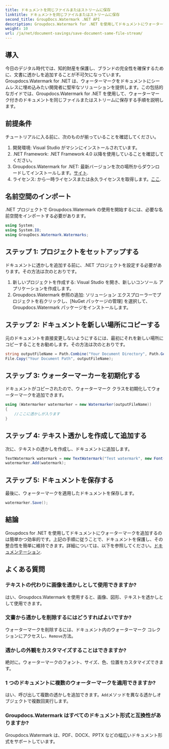 ```yaml
---
title: ドキュメントを同じファイルまたはストリームに保存
linktitle: ドキュメントを同じファイルまたはストリームに保存
second_title: GroupDocs.Watermark .NET API
description: Groupdocs.Watermark for .NET を使用してドキュメントにウォーターマークを追加する方法を学びます。このガイドでは、文書の保護と整合性を確保するための手順を説明します。
weight: 10
url: /ja/net/document-savings/save-document-same-file-stream/
---
```

## 導入
今日のデジタル時代では、知的財産を保護し、ブランドの完全性を確保するために、文書に透かしを追加することが不可欠になっています。 Groupdocs.Watermark for .NET は、ウォーターマークをドキュメントにシームレスに埋め込みたい開発者に堅牢なソリューションを提供します。この包括的なガイドでは、Groupdocs.Watermark for .NET を使用して、ウォーターマーク付きのドキュメントを同じファイルまたはストリームに保存する手順を説明します。
## 前提条件
チュートリアルに入る前に、次のものが揃っていることを確認してください。
1. 開発環境: Visual Studio がマシンにインストールされています。
2. .NET Framework: .NET Framework 4.0 以降を使用していることを確認してください。
3.  Groupdocs.Watermark for .NET: 最新バージョンを次の場所からダウンロードしてインストールします。[サイト](https://releases.groupdocs.com/Watermark/net/).
4. ライセンス: から一時ライセンスまたは永久ライセンスを取得します。[ここ](https://purchase.groupdocs.com/temporary-license/).
## 名前空間のインポート
.NET プロジェクトで Groupdocs.Watermark の使用を開始するには、必要な名前空間をインポートする必要があります。
```csharp
using System;
using System.IO;
using GroupDocs.Watermark.Watermarks;
```
## ステップ 1: プロジェクトをセットアップする
ドキュメントに透かしを追加する前に、.NET プロジェクトを設定する必要があります。その方法は次のとおりです。
1. 新しいプロジェクトを作成する: Visual Studio を開き、新しいコンソール アプリケーションを作成します。
2. Groupdocs.Watermark 参照の追加: ソリューション エクスプローラーでプロジェクトを右クリックし、[NuGet パッケージの管理] を選択して、Groupdocs.Watermark パッケージをインストールします。
## ステップ 2: ドキュメントを新しい場所にコピーする
元のドキュメントを直接変更しないようにするには、最初にそれを新しい場所にコピーすることをお勧めします。その方法は次のとおりです。
```csharp
string outputFileName = Path.Combine("Your Document Directory", Path.GetFileName("Your Document Path"));
File.Copy("Your Document Path", outputFileName);
```
## ステップ 3: ウォーターマーカーを初期化する
ドキュメントがコピーされたので、ウォーターマーク クラスを初期化してウォーターマークを追加できます。
```csharp
using (Watermarker watermarker = new Watermarker(outputFileName))
{
    //ここに透かしが入ります
}
```
## ステップ 4: テキスト透かしを作成して追加する
次に、テキストの透かしを作成し、ドキュメントに追加します。
```csharp
TextWatermark watermark = new TextWatermark("Test watermark", new Font("Arial", 12));
watermarker.Add(watermark);
```
## ステップ 5: ドキュメントを保存する
最後に、ウォーターマークを適用したドキュメントを保存します。
```csharp
watermarker.Save();
```
## 結論
Groupdocs for .NET を使用してドキュメントにウォーターマークを追加するのは簡単かつ効率的です。上記の手順に従うことで、ドキュメントを保護し、その整合性を簡単に維持できます。詳細については、以下を参照してください。[ドキュメンテーション](https://tutorials.groupdocs.com/Watermark/net/).
## よくある質問
### テキストの代わりに画像を透かしとして使用できますか?
はい、Groupdocs.Watermark を使用すると、画像、図形、テキストを透かしとして使用できます。
### 文書から透かしを削除するにはどうすればよいですか?
ウォーターマークを削除するには、ドキュメント内のウォーターマーク コレクションにアクセスし、`Remove`方法。
### 透かしの外観をカスタマイズすることはできますか?
絶対に。ウォーターマークのフォント、サイズ、色、位置をカスタマイズできます。
### 1 つのドキュメントに複数のウォーターマークを適用できますか?
はい、呼び出して複数の透かしを追加できます。`Add`メソッドを異なる透かしオブジェクトで複数回実行します。
### Groupdocs.Watermark はすべてのドキュメント形式と互換性がありますか?
Groupdocs.Watermark は、PDF、DOCX、PPTX などの幅広いドキュメント形式をサポートしています。